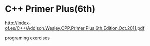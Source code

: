 # C++ Primer Plus(6th)
http://index-of.es/C++/Addison.Wesley.CPP.Primer.Plus.6th.Edition.Oct.2011.pdf

programing exercises
